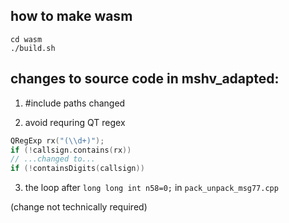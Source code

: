 ## how to make wasm

```
cd wasm
./build.sh
```

## changes to source code in mshv_adapted:

1. #include paths changed

2. avoid requring QT regex
```c
QRegExp rx("(\\d+)");
if (!callsign.contains(rx))
// ...changed to...
if (!containsDigits(callsign))
```

3. the loop after `long long int n58=0;` in `pack_unpack_msg77.cpp`

(change not technically required)

